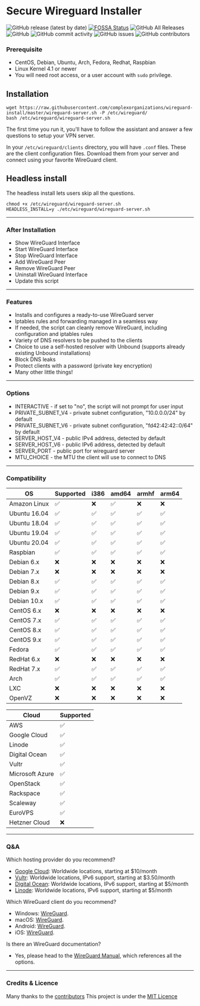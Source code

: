 # Secure Wireguard Installer
![GitHub release (latest by date)](https://img.shields.io/github/v/release/complexorganizations/wireguard-install)
[![FOSSA Status](https://app.fossa.io/api/projects/git%2Bgithub.com%2Fcomplexorganizations%2Fwireguard-install.svg?type=shield)](https://app.fossa.io/projects/git%2Bgithub.com%2Fcomplexorganizations%2Fwireguard-install?ref=badge_shield)
![GitHub All Releases](https://img.shields.io/github/downloads/complexorganizations/wireguard-install/total)
![GitHub](https://img.shields.io/github/license/complexorganizations/wireguard-install)
![GitHub commit activity](https://img.shields.io/github/commit-activity/y/complexorganizations/wireguard-install)
![GitHub issues](https://img.shields.io/github/issues/complexorganizations/wireguard-install)
![GitHub contributors](https://img.shields.io/github/contributors/complexorganizations/wireguard-install)

### Prerequisite 
- CentOS, Debian, Ubuntu, Arch, Fedora, Redhat, Raspbian
- Linux Kernel 4.1 or newer
- You will need root access, or a user account with `sudo` privilege.

## Installation
```
wget https://raw.githubusercontent.com/complexorganizations/wireguard-install/master/wireguard-server.sh -P /etc/wireguard/
bash /etc/wireguard/wireguard-server.sh
```
The first time you run it, you'll have to follow the assistant and answer a few questions to setup your VPN server.

In your `/etc/wireguard/clients` directory, you will have `.conf` files. These are the client configuration files. Download them from your server and connect using your favorite WireGuard client.

## Headless install

The headless install lets users skip all the questions.

```
chmod +x /etc/wireguard/wireguard-server.sh
HEADLESS_INSTALL=y ./etc/wireguard/wireguard-server.sh
```

---
### After Installation

- Show WireGuard Interface
- Start WireGuard Interface
- Stop WireGuard Interface
- Add WireGuard Peer
- Remove WireGuard Peer
- Uninstall WireGuard Interface
- Update this script

---
### Features

- Installs and configures a ready-to-use WireGuard server
- Iptables rules and forwarding managed in a seamless way
- If needed, the script can cleanly remove WireGuard, including configuration and iptables rules
- Variety of DNS resolvers to be pushed to the clients
- Choice to use a self-hosted resolver with Unbound (supports already existing Unbound installations)
- Block DNS leaks
- Protect clients with a password (private key encryption)
- Many other little things!

---
### Options

* INTERACTIVE - if set to "no", the script will not prompt for user input
* PRIVATE_SUBNET_V4 - private subnet configuration, "10.0.0.0/24" by default
* PRIVATE_SUBNET_V6 - private subnet configuration, "fd42:42:42::0/64" by default
* SERVER_HOST_V4 - public IPv4 address, detected by default
* SERVER_HOST_V6 - public IPv6 address, detected by default
* SERVER_PORT - public port for wireguard server
* MTU_CHOICE - the MTU the client will use to connect to DNS

---
### Compatibility
| OS              | Supported          | i386               | amd64              | armhf              | arm64              |
| --------------  | ------------------ | ------------------ | ------------------ | ------------------ | ------------------ |
| Amazon Linux    |:white_check_mark:  |:x:                 |:white_check_mark:  |:x:                 |:x:                 |
| Ubuntu 16.04    |:white_check_mark:  |:white_check_mark:  |:white_check_mark:  |:white_check_mark:  |:white_check_mark:  |
| Ubuntu 18.04    |:white_check_mark:  |:white_check_mark:  |:white_check_mark:  |:white_check_mark:  |:white_check_mark:  |
| Ubuntu 19.04    |:white_check_mark:  |:white_check_mark:  |:white_check_mark:  |:white_check_mark:  |:white_check_mark:  |
| Ubuntu 20.04    |:white_check_mark:  |:white_check_mark:  |:white_check_mark:  |:white_check_mark:  |:white_check_mark:  |
| Raspbian        |:white_check_mark:  |:white_check_mark:  |:white_check_mark:  |:white_check_mark:  |:white_check_mark:  |
| Debian 6.x      |:x:                 |:x:                 |:x:                 |:x:                 |:x:                 |
| Debian 7.x      |:x:                 |:x:                 |:x:                 |:x:                 |:x:                 |
| Debian 8.x      |:white_check_mark:  |:white_check_mark:  |:white_check_mark:  |:white_check_mark:  |:white_check_mark:  |
| Debian 9.x      |:white_check_mark:  |:white_check_mark:  |:white_check_mark:  |:white_check_mark:  |:white_check_mark:  |
| Debian 10.x     |:white_check_mark:  |:white_check_mark:  |:white_check_mark:  |:white_check_mark:  |:white_check_mark:  |
| CentOS 6.x      |:x:                 |:x:                 |:x:                 |:x:                 |:x:                 |
| CentOS 7.x      |:white_check_mark:  |:white_check_mark:  |:white_check_mark:  |:white_check_mark:  |:white_check_mark:  |
| CentOS 8.x      |:white_check_mark:  |:white_check_mark:  |:white_check_mark:  |:white_check_mark:  |:white_check_mark:  |
| CentOS 9.x      |:white_check_mark:  |:white_check_mark:  |:white_check_mark:  |:white_check_mark:  |:white_check_mark:  |
| Fedora          |:white_check_mark:  |:white_check_mark:  |:white_check_mark:  |:white_check_mark:  |:white_check_mark:  |
| RedHat 6.x      |:x:                 |:x:                 |:x:                 |:x:                 |:x:                 |
| RedHat 7.x      |:white_check_mark:  |:white_check_mark:  |:white_check_mark:  |:white_check_mark:  |:white_check_mark:  |
| Arch            |:white_check_mark:  |:white_check_mark:  |:white_check_mark:  |:white_check_mark:  |:white_check_mark:  |
| LXC             |:x:                 |:x:                 |:x:                 |:x:                 |:x:                 |
| OpenVZ          |:x:                 |:x:                 |:x:                 |:x:                 |:x:                 |

| Cloud           | Supported          |
| --------------  | ------------------ |
| AWS             |:white_check_mark:  |
| Google Cloud    |:white_check_mark:  |
| Linode          |:white_check_mark:  |
| Digital Ocean   |:white_check_mark:  |
| Vultr           |:white_check_mark:  |
| Microsoft Azure |:white_check_mark:  |
| OpenStack       |:white_check_mark:  |
| Rackspace       |:white_check_mark:  |
| Scaleway        |:white_check_mark:  |
| EuroVPS         |:white_check_mark:  |
| Hetzner Cloud   |:x:                 |


---
### Q&A
Which hosting provider do you recommend?
- [Google Cloud](https://console.cloud.google.com/freetrial?referralId=9142cd715558411aaaaaf2dc6d2b7886): Worldwide locations, starting at $10/month
- [Vultr](https://www.vultr.com/?ref=8211592): Worldwide locations, IPv6 support, starting at $3.50/month
- [Digital Ocean](https://m.do.co/c/fb46acb2b3b1): Worldwide locations, IPv6 support, starting at $5/month
- [Linode](https://www.linode.com/?r=63227744138ea4f9d2dff402cfe5b8ad19e45dae): Worldwide locations, IPv6 support, starting at $5/month

Which WireGuard client do you recommend?
- Windows: [WireGuard](https://download.wireguard.com/windows-client/wireguard-amd64-0.0.38.msi).
- macOS: [WireGuard](https://apps.apple.com/us/app/wireguard/id1451685025).
- Android: [WireGuard](https://play.google.com/store/apps/details?id=com.wireguard.android).
- iOS: [WireGuard](https://itunes.apple.com/us/app/wireguard/id1441195209).

Is there an WireGuard documentation?
- Yes, please head to the [WireGuard Manual](https://www.wireguard.com), which references all the options.
---
### Credits & Licence
Many thanks to the [contributors](https://github.com/complexorganizations/wireguard-install/graphs/contributors)
This project is under the [MIT Licence](https://raw.githubusercontent.com/complexorganizations/wireguard-install/master/LICENSE)
